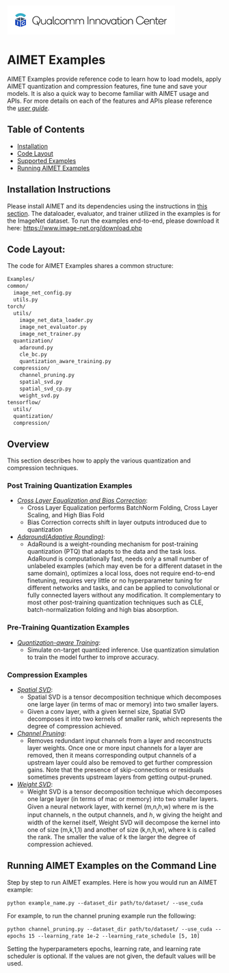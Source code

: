 ![Qualcomm Innovation Center, Inc.](../Docs/images/logo-quic-on@h68.png)

# AIMET Examples
AIMET Examples provide reference code to learn how to load models, apply AIMET quantization and compression features, fine tune and save your models. It is also a quick way to become familiar with AIMET usage and APIs. For more details on each of the features and APIs please reference the _[user guide](https://quic.github.io/aimet-pages/releases/1.16.2/user_guide/index.html#api-documentation-and-usage-examples)_.

## Table of Contents
- [Installation](#installation-instructions)
- [Code Layout](#code-layout)
- [Supported Examples](#supported-examples)
- [Running AIMET Examples](#running-aimet-examples-on-the-command-line)

## Installation Instructions
Please install AIMET and its dependencies using the instructions in [this section](../README.md#installation-instructions).
The dataloader, evaluator, and trainer utilized in the examples is for the ImageNet dataset. To run the examples end-to-end, please download it here: https://www.image-net.org/download.php 


## Code Layout:
The code for AIMET Examples shares a common structure:
```
Examples/
common/
  image_net_config.py
  utils.py
torch/
  utils/
    image_net_data_loader.py
    image_net_evaluator.py
    image_net_trainer.py
  quantization/
    adaround.py
    cle_bc.py
    quantization_aware_training.py
  compression/
    channel_pruning.py
    spatial_svd.py
    spatial_svd_cp.py
    weight_svd.py
tensorflow/
  utils/
  quantization/
  compression/

```


## Overview
This section describes how to apply the various quantization and compression techniques.

### Post Training Quantization Examples 
-   _[Cross Layer Equalization and Bias Correction](https://github.com/quic/aimet/blob/develop/Examples/torch/quantization/cle_bc.py)_: 
      - Cross Layer Equalization performs BatchNorm Folding, Cross Layer Scaling, and High Bias Fold
      - Bias Correction corrects shift in layer outputs introduced due to quantization
-   _[Adaround(Adaptive Rounding)](https://github.com/quic/aimet/blob/develop/Examples/torch/quantization/adaround.py)_: 
      -  AdaRound is a weight-rounding mechanism for post-training quantization (PTQ) that adapts to the data and the task loss. AdaRound is computationally fast, needs only a small number of unlabeled examples (which may even be for a different dataset in the same domain), optimizes a local loss, does not require end-to-end finetuning, requires very little or no hyperparameter tuning for different networks and tasks, and can be applied to convolutional or fully connected layers without any modification. It complementary to most other post-training quantization techniques such as CLE, batch-normalization folding and high bias absorption. 
### Pre-Training Quantization Examples
-   _[Quantization-aware Training](https://github.com/quic/aimet/blob/develop/Examples/torch/quantization/quantization_aware_training.py)_:  
      -  Simulate on-target quantized inference. Use quantization simulation to train the model further to improve accuracy. 

### Compression Examples

-   _[Spatial SVD](https://github.com/quic/aimet/blob/develop/Examples/torch/compression/spatial_svd.py)_: 
    - Spatial SVD is a tensor decomposition technique which decomposes one large layer (in terms of mac or memory) into two smaller layers.
    - Given a conv layer, with a given kernel size, Spatial SVD decomposes it into two kernels of smaller rank, which represents the degree of compression achieved.
-   _[Channel Pruning](https://github.com/quic/aimet/blob/develop/Examples/torch/compression/channel_pruning.py)_: 
    -  Removes redundant input channels from a layer and reconstructs layer weights. Once one or more input channels for a layer are removed, then it means corresponding output channels of a upstream layer could also be removed to get further compression gains. Note that the presence of skip-connections or residuals sometimes prevents upstream layers from getting output-pruned.
-   _[Weight SVD](https://github.com/quic/aimet/blob/develop/Examples/torch/compression/weight_svd.py)_: 
    - Weight SVD is a tensor decomposition technique which decomposes one large layer (in terms of mac or memory) into two smaller layers. Given a neural network layer, with kernel (m,n,ℎ,w) where m is the input channels, n the output channels, and ℎ, w giving the height and width of the kernel itself, Weight SVD will decompose the kernel into one of size (m,k,1,1) and another of size (k,n,h,w), where k is called the rank. The smaller the value of k the larger the degree of compression achieved.

## Running AIMET Examples on the Command Line
Step by step to run AIMET examples. Here is how you would run an AIMET example:
```
python example_name.py --dataset_dir path/to/dataset/ --use_cuda 
``` 
For example, to run the channel pruning example run the following: 
```
python channel_pruning.py --dataset_dir path/to/dataset/ --use_cuda --epochs 15 --learning_rate 1e-2 --learning_rate_schedule [5, 10]
``` 
Setting the hyperparameters epochs, learning rate, and learning rate scheduler is optional. If the values are not given, the default values will be used.



